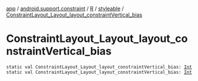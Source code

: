 [app](../../../index.md) / [android.support.constraint](../../index.md) / [R](../index.md) / [styleable](index.md) / [ConstraintLayout_Layout_layout_constraintVertical_bias](./-constraint-layout_-layout_layout_constraint-vertical_bias.md)

# ConstraintLayout_Layout_layout_constraintVertical_bias

`static val ConstraintLayout_Layout_layout_constraintVertical_bias: `[`Int`](https://kotlinlang.org/api/latest/jvm/stdlib/kotlin/-int/index.html)
`static val ConstraintLayout_Layout_layout_constraintVertical_bias: `[`Int`](https://kotlinlang.org/api/latest/jvm/stdlib/kotlin/-int/index.html)